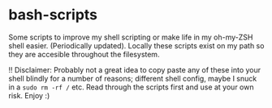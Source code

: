 # bash-scripts
Some scripts to improve my shell scripting or make life in my oh-my-ZSH shell easier. (Periodically updated). Locally these scripts exist on my path so they are accesible throughout the filesystem. 

!! Disclaimer: Probably not a great idea to copy paste any of these into your shell blindly for a number of reasons; different shell config, maybe I snuck in a ```sudo rm -rf /``` etc. Read through the scripts first and use at your own risk. Enjoy :)
